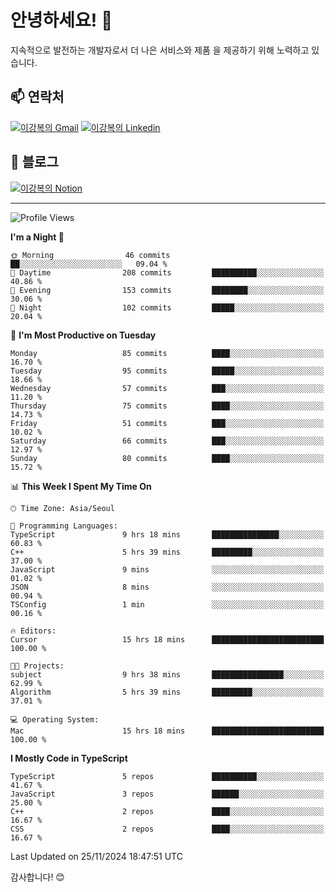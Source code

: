 # 안녕하세요! 👋

지속적으로 발전하는 개발자로서 더 나은 서비스와 제품
을 제공하기 위해 노력하고 있습니다.

## 📫 연락처
[![이강복의 Gmail](https://img.shields.io/badge/Gmail-D14836?style=for-the-badge&logo=gmail&logoColor=white)](mailto:pmmm114@gmail.com)
[![이강복의 Linkedin](https://img.shields.io/badge/LinkedIn-0077B5?style=for-the-badge&logo=linkedin&logoColor=white)](https://www.linkedin.com/in/lkb0297)

## 📝 블로그
[![이강복의 Notion](https://img.shields.io/badge/Notion-000000?style=for-the-badge&logo=notion&logoColor=white)](https://pmmm114.notion.site/)

---
<!--START_SECTION:waka-->
![Profile Views](http://img.shields.io/badge/Profile%20Views-0-blue)

**I'm a Night 🦉** 

```text
🌞 Morning                46 commits          ██░░░░░░░░░░░░░░░░░░░░░░░   09.04 % 
🌆 Daytime                208 commits         ██████████░░░░░░░░░░░░░░░   40.86 % 
🌃 Evening                153 commits         ████████░░░░░░░░░░░░░░░░░   30.06 % 
🌙 Night                  102 commits         █████░░░░░░░░░░░░░░░░░░░░   20.04 % 
```
📅 **I'm Most Productive on Tuesday** 

```text
Monday                   85 commits          ████░░░░░░░░░░░░░░░░░░░░░   16.70 % 
Tuesday                  95 commits          █████░░░░░░░░░░░░░░░░░░░░   18.66 % 
Wednesday                57 commits          ███░░░░░░░░░░░░░░░░░░░░░░   11.20 % 
Thursday                 75 commits          ████░░░░░░░░░░░░░░░░░░░░░   14.73 % 
Friday                   51 commits          ███░░░░░░░░░░░░░░░░░░░░░░   10.02 % 
Saturday                 66 commits          ███░░░░░░░░░░░░░░░░░░░░░░   12.97 % 
Sunday                   80 commits          ████░░░░░░░░░░░░░░░░░░░░░   15.72 % 
```


📊 **This Week I Spent My Time On** 

```text
🕑︎ Time Zone: Asia/Seoul

💬 Programming Languages: 
TypeScript               9 hrs 18 mins       ███████████████░░░░░░░░░░   60.83 % 
C++                      5 hrs 39 mins       █████████░░░░░░░░░░░░░░░░   37.00 % 
JavaScript               9 mins              ░░░░░░░░░░░░░░░░░░░░░░░░░   01.02 % 
JSON                     8 mins              ░░░░░░░░░░░░░░░░░░░░░░░░░   00.94 % 
TSConfig                 1 min               ░░░░░░░░░░░░░░░░░░░░░░░░░   00.16 % 

🔥 Editors: 
Cursor                   15 hrs 18 mins      █████████████████████████   100.00 % 

🐱‍💻 Projects: 
subject                  9 hrs 38 mins       ████████████████░░░░░░░░░   62.99 % 
Algorithm                5 hrs 39 mins       █████████░░░░░░░░░░░░░░░░   37.01 % 

💻 Operating System: 
Mac                      15 hrs 18 mins      █████████████████████████   100.00 % 
```

**I Mostly Code in TypeScript** 

```text
TypeScript               5 repos             ██████████░░░░░░░░░░░░░░░   41.67 % 
JavaScript               3 repos             ██████░░░░░░░░░░░░░░░░░░░   25.00 % 
C++                      2 repos             ████░░░░░░░░░░░░░░░░░░░░░   16.67 % 
CSS                      2 repos             ████░░░░░░░░░░░░░░░░░░░░░   16.67 % 
```




 Last Updated on 25/11/2024 18:47:51 UTC
<!--END_SECTION:waka-->

감사합니다! 😊

